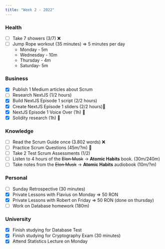 ```yaml
---
title: "Week 2 - 2022"
---
```

### Health
- [ ] Take 7 showers (3/7) ❌
- [ ] Jump Rope workout (35 minutes) => 5 minutes per day
	- Monday - 5m
	- Wednesday - 10m
	- Thursday - 4m
	- Saturday- 5m

### Business
- [x] Publish 1 Medium articles about Scrum
- [ ] Research NextJS (1/2 hours)
- [x] Build NextJS Episode 1 script (2/2 hours)
- [x] Create NextJS Episode 1 sliders (2/2 hours)🌟
- [x] NextJS Episode 1 Voice Over (1h) 🌟 
- [x] Solidity research (1h) 🌟 

### Knowledge
- [ ] Read the Scrum Guide once (3.802 words) ❌
- [ ] Practice Scrum Questions (45m/?m) 🌟
- [ ] Take 2 Test Scrum Assessments (1/2)
- [ ] Listen to 4 hours of the ~~Elon Musk~~ -> **Atomic Habits** book. (30m/240m)
- [ ] Take notes from the ~~Elon Musk~~ -> **Atomic Habits** audiobook (10m/?m)

### Personal
- [ ] Sunday Retrospective (30 minutes)
- [x] Private Lessons with Flavius on Monday => 50 RON
- [x] Private Lessons with Robert on Friday => 50 RON (done on thursday)
- [ ] Work on Database homework (180m)

### University 
- [x] Finish studying for Database Test
- [x] Finish studying for Cryptography Exam (30 minutes)
- [x] Attend Statistics Lecture on Monday